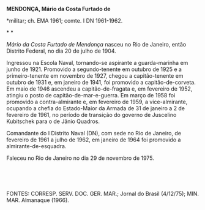 **MENDONÇA, Mário da Costa Furtado de**

\*militar; ch. EMA 1961; comte. I DN 1961-1962.

* *

*Mário da Costa Furtado de Mendonça* nasceu no Rio de Janeiro, então
Distrito Federal, no dia 20 de julho de 1904.

Ingressou na Escola Naval, tornando-se aspirante a guarda-marinha em
junho de 1921. Promovido a segundo-tenente em outubro de 1925 e a
primeiro-tenente em novembro de 1927, chegou a capitão-tenente em
outubro de 1931 e, em janeiro de 1941, foi promovido a
capitão-de-corveta. Em maio de 1946 ascendeu a capitão-de-fragata e, em
fevereiro de 1952, atingiu o posto de capitão-de-mar-e-guerra. Em março
de 1958 foi promovido a contra-almirante e, em fevereiro de 1959, a
vice-almirante, ocupando a chefia do Estado-Maior da Armada de 31 de
janeiro a 2 de fevereiro de 1961, no período de transição do governo de
Juscelino Kubitschek para o de Jânio Quadros.

Comandante do I Distrito Naval (DN), com sede no Rio de Janeiro, de
fevereiro de 1961 a julho de 1962, em janeiro de 1964 foi promovido a
almirante-de-esquadra.

Faleceu no Rio de Janeiro no dia 29 de novembro de 1975.

 

 

FONTES: CORRESP. SERV. DOC. GER. MAR.; Jornal do Brasil (4/12/75); MIN.
MAR. Almanaque (1966).

 
